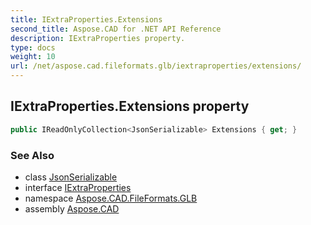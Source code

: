 ```yaml
---
title: IExtraProperties.Extensions
second_title: Aspose.CAD for .NET API Reference
description: IExtraProperties property. 
type: docs
weight: 10
url: /net/aspose.cad.fileformats.glb/iextraproperties/extensions/
---
```

## IExtraProperties.Extensions property

```csharp
public IReadOnlyCollection<JsonSerializable> Extensions { get; }
```

### See Also

* class [JsonSerializable](../../../aspose.cad.fileformats.glb.io/jsonserializable/)
* interface [IExtraProperties](../)
* namespace [Aspose.CAD.FileFormats.GLB](../../iextraproperties/)
* assembly [Aspose.CAD](../../../)


